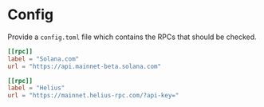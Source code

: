 # Config
Provide a `config.toml` file which contains the RPCs that should be checked.

```toml
[[rpc]]
label = "Solana.com"
url = "https://api.mainnet-beta.solana.com"

[[rpc]]
label = "Helius"
url = "https://mainnet.helius-rpc.com/?api-key="
```
